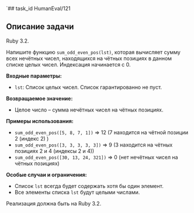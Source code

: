 `## task_id
HumanEval/121

## Описание задачи
Ruby 3.2.

Напишите функцию `sum_odd_even_pos(lst)`, которая вычисляет сумму всех нечётных чисел, находящихся на чётных позициях в данном списке целых чисел.  Индексация начинается с 0.

**Входные параметры:**

* `lst`: Список целых чисел. Список гарантированно не пуст.

**Возвращаемое значение:**

* Целое число – сумма нечётных чисел на чётных позициях.

**Примеры использования:**

* `sum_odd_even_pos([5, 8, 7, 1])`  => 12 (7 находится на чётной позиции 2 (индекс 2) )
* `sum_odd_even_pos([3, 3, 3, 3, 3])` => 9 (3 находится на чётных позициях 2 и 4 (индексы 2 и 4))
* `sum_odd_even_pos([30, 13, 24, 321])` => 0 (нет нечётных чисел на чётных позициях)


**Особые случаи и ограничения:**

* Список `lst` всегда будет содержать хотя бы один элемент.
* Все элементы списка `lst` будут целыми числами.


Реализация должна быть на Ruby 3.2.


